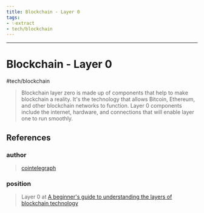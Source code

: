 ```yaml
---
title: Blockchain - Layer 0
tags:
- ✨extract
- tech/blockchain
---
```



---

# Blockchain - Layer 0
#tech/blockchain

> Blockchain layer zero is made up of components that help to make blockchain a reality. It's the technology that allows Bitcoin, Ethereum, and other blockchain networks to function. Layer 0 components include the internet, hardware, and connections that will enable layer one to run smoothly.
## References

### author
>  [cointelegraph](/Authors/cointelegraph.md)
### position
>  Layer 0 at [A beginner's guide to understanding the layers of blockchain technology](/Bibliography/A%20beginner's%20guide%20to%20understanding%20the%20layers%20of%20blockchain%20technology.md)
